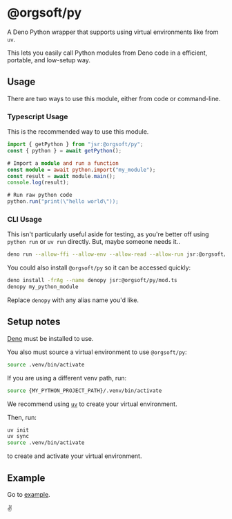 # @orgsoft/py

A Deno Python wrapper that supports using virtual environments like from `uv`.

This lets you easily call Python modules from Deno code in a efficient,
portable, and low-setup way.

## Usage

There are two ways to use this module, either from code or command-line.

### Typescript Usage

This is the recommended way to use this module.

```ts
import { getPython } from "jsr:@orgsoft/py";
const { python } = await getPython();

# Import a module and run a function
const module = await python.import("my_module");
const result = await module.main();
console.log(result);

# Run raw python code
python.run("print(\"hello world\"));
```

### CLI Usage

This isn't particularly useful aside for testing, as you're better off using
`python run` or `uv run` directly. But, maybe someone needs it..

```sh
deno run --allow-ffi --allow-env --allow-read --allow-run jsr:@orgsoft/py/mod.ts <python_module>
```

You could also install `@orgsoft/py` so it can be accessed quickly:

```sh
deno install -frAg --name denopy jsr:@orgsoft/py/mod.ts
denopy my_python_module
```

Replace `denopy` with any alias name you'd like.

## Setup notes

[Deno](https://deno.com) must be installed to use.

You also must source a virtual environment to use `@orgsoft/py`:

```sh
source .venv/bin/activate
```

If you are using a different venv path, run:

```sh
source {MY_PYTHON_PROJECT_PATH}/.venv/bin/activate
```

We recommend using [`uv`](https://docs.astral.sh/uv/) to create your virtual
environment.

Then, run:

```sh
uv init
uv sync
source .venv/bin/activate
```

to create and activate your virtual environment.

## Example

Go to [example](/example).

✌️